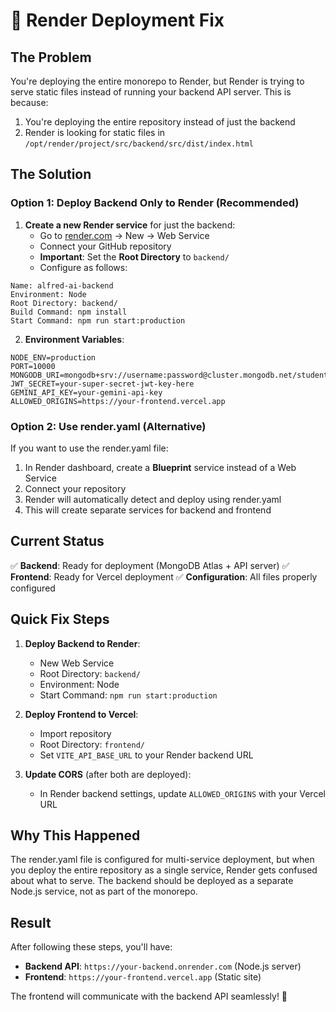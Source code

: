 # 🚨 Render Deployment Fix

## The Problem

You're deploying the entire monorepo to Render, but Render is trying to serve static files instead of running your backend API server. This is because:

1. You're deploying the entire repository instead of just the backend
2. Render is looking for static files in `/opt/render/project/src/backend/src/dist/index.html`

## The Solution

### Option 1: Deploy Backend Only to Render (Recommended)

1. **Create a new Render service** for just the backend:
   - Go to [render.com](https://render.com) → New → Web Service
   - Connect your GitHub repository
   - **Important**: Set the **Root Directory** to `backend/`
   - Configure as follows:

```
Name: alfred-ai-backend
Environment: Node
Root Directory: backend/
Build Command: npm install
Start Command: npm run start:production
```

2. **Environment Variables**:
```
NODE_ENV=production
PORT=10000
MONGODB_URI=mongodb+srv://username:password@cluster.mongodb.net/studentbuddy
JWT_SECRET=your-super-secret-jwt-key-here
GEMINI_API_KEY=your-gemini-api-key
ALLOWED_ORIGINS=https://your-frontend.vercel.app
```

### Option 2: Use render.yaml (Alternative)

If you want to use the render.yaml file:

1. In Render dashboard, create a **Blueprint** service instead of a Web Service
2. Connect your repository
3. Render will automatically detect and deploy using render.yaml
4. This will create separate services for backend and frontend

## Current Status

✅ **Backend**: Ready for deployment (MongoDB Atlas + API server)
✅ **Frontend**: Ready for Vercel deployment
✅ **Configuration**: All files properly configured

## Quick Fix Steps

1. **Deploy Backend to Render**:
   - New Web Service
   - Root Directory: `backend/`
   - Environment: Node
   - Start Command: `npm run start:production`

2. **Deploy Frontend to Vercel**:
   - Import repository
   - Root Directory: `frontend/`
   - Set `VITE_API_BASE_URL` to your Render backend URL

3. **Update CORS** (after both are deployed):
   - In Render backend settings, update `ALLOWED_ORIGINS` with your Vercel URL

## Why This Happened

The render.yaml file is configured for multi-service deployment, but when you deploy the entire repository as a single service, Render gets confused about what to serve. The backend should be deployed as a separate Node.js service, not as part of the monorepo.

## Result

After following these steps, you'll have:
- **Backend API**: `https://your-backend.onrender.com` (Node.js server)
- **Frontend**: `https://your-frontend.vercel.app` (Static site)

The frontend will communicate with the backend API seamlessly! 🎉